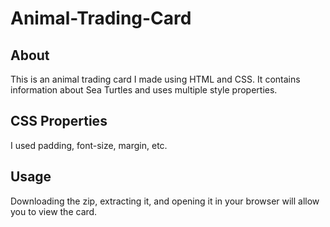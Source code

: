 # Animal-Trading-Card

<h2>About</h2>
<p>This is an animal trading card I made using HTML and CSS. It contains information about Sea Turtles and uses multiple style properties.</p>

<h2>CSS Properties</h2>
<p>I used padding, font-size, margin, etc.</p>

<h2>Usage</h2>
<p>Downloading the zip, extracting it, and opening it in your browser will allow you to view the card.</p>
